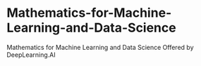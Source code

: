 # Mathematics-for-Machine-Learning-and-Data-Science
Mathematics for Machine Learning and Data Science Offered by DeepLearning.AI
